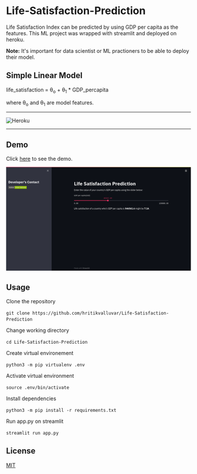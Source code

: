 # **Life-Satisfaction-Prediction**
Life Satisfaction Index can be predicted by using GDP per capita as the features. This ML project was wrapped with streamlit and deployed on heroku.

**Note:** It's important for data scientist or ML practioners to be able to deploy their model.

## Simple Linear Model


life_satisfaction = &theta;<sub>o</sub> + &theta;<sub>1</sub> * GDP_percapita

where &theta;<sub>o</sub> and &theta;<sub>1</sub> are model features.

---

<img alt="Heroku" src="https://img.shields.io/badge/heroku-%23430098.svg?style=for-the-badge&logo=heroku&logoColor=white"/>

---

## **Demo** 

Click [here](https://hritikvalluvar-life-satisfaction-prediction-app-32rwt6.streamlit.app/) to see the demo.

![demo](https://github.com/hritikvalluvar/Life-Satisfaction-Prediction/blob/main/demo.png)

## **Usage**

Clone the repository


`git clone https://github.com/hritikvalluvar/Life-Satisfaction-Prediction`


Change working directory

`cd Life-Satisfaction-Prediction`

Create virtual environement

`python3 -m pip virtualenv .env`

Activate virtual environment

`source .env/bin/activate`

Install dependencies

`python3 -m pip install -r requirements.txt`

Run app.py on streamlit

`streamlit run app.py`


## License
[MIT](https://github.com/hritikvalluvar/Life-Satisfaction-Prediction/blob/main/LICENSE)
